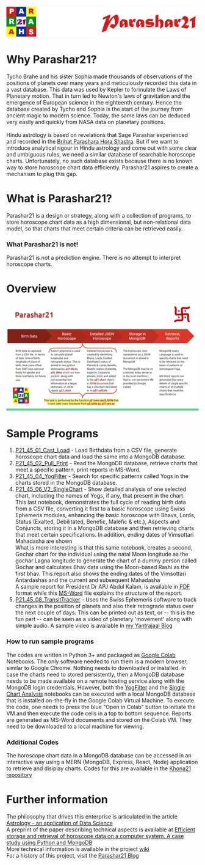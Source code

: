 ![parashar21 banner](/images/p21-header-003.png)<br>
# Why Parashar21?
Tycho Brahe and his sister Sophia made thousands of observations of the positions of planets over many years and meticulously recorded this data in a vast database. This data was used by Kepler to formulate the Laws of Planetary motion. That in turn led to Newton's laws of gravitation and the emergence of European science in the eighteenth century. Hence the database created by Tycho and Sophia is the start of the journey from ancient magic to modern science.  Today, the same laws can be deduced very easily and quickly from NASA data on planetary positions. <br> <br> Hindu astrology is based on revelations that Sage Parashar experienced and recorded in the [Brihat Parashara Hora Shastra](https://en.wikipedia.org/wiki/Brihat_Parashara_Hora_Shastra). But if we want to introduce analytical rigour in Hindu astrology and come out with some clear and umbiguous rules,  we need a similar database of searchable horoscope charts. Unfortunately, no such database exists because there is no known way to store horoscope chart data efficiently. Parashar21 aspires to create a mechanism to plug this gap.
# What is Parashar21?
Parashar21 is a design or strategy, along with a collection of programs, to store horoscope chart data as a high dimensional, but non-relational data model, so that charts that meet certain criteria can be retrieved easily. 

### What Parashar21 is not!
Parashar21 is not a prediction engine. There is no attempt to interpret horoscope charts. 
# Overview
![workflow](/images/Workflow.png)<br>
# Sample Programs
1. [P21_45_01_Cast_Load](https://github.com/prithwis/parashar21/blob/main/P21_45_01_Cast_Load.ipynb) - Load Birthdata from a CSV file, generate horoscope chart data and load the same into a MongoDB database.  
2. [P21_45_02_Pull_Print](https://github.com/prithwis/parashar21/blob/main/P21_45_02_Pull_Print.ipynb) - Read the MongoDB database, retrieve charts that meet a specific pattern, print reports in MS-Word.  
3. [P21_45_04_YogFilter](https://github.com/prithwis/parashar21/blob/main/P21_45_04_YogFilter.ipynb) - Search for specific patterns called Yogs  in the charts stored in the MongoDB database.
4. [P21_45_06_V2_SingleChart](https://github.com/prithwis/parashar21/blob/main/P21_45_06_V2_SingleChart.ipynb)   - Show detailed analysis of one selected chart, including the names of Yogs, if any, that present in the chart. <br>
This last notebook, demonstrates the full cycle of reading birth data from a CSV file, converting it first to a basic horoscope using Swiss Ephemeris modules, enhancing the basic horoscope with Bhavs, Lords, Status (Exalted, Debilitated, Benefic, Malefic & etc.), Aspects and Conjuncts, storing it in a MongoDB database and then retrieving charts that meet certain specifications. In addition, ending dates of Vimsottari Mahadasha are shown<br> 
What is more interesting is that this same notebook, creates a second, Gochar chart for the individual using the natal Moon longitude as the gochar Lagna longitude to generate the chart of a dummy person called Gochar and calculates Bhav data using the Moon-based Rashi as the first bhav. This report also shows the ending dates of the Vimsottari Antardashas and the current and subsequent Mahadasha <br>
A sample report for President Dr APJ Abdul Kalam, is available in [PDF](https://github.com/prithwis/parashar21/blob/main/Sample%20Reports%202/p21_APJAbdulKa_Ras_B_100918.pdf) format while this [MS-Word](https://github.com/prithwis/parashar21/blob/main/Sample%20Reports%202/p21_APJAbdulKa_Ras_B_100918.doc) file explains the structure of the report.<br> 
5. [P21_45_08_TransitTracker](https://github.com/prithwis/parashar21/blob/main/P21_45_08_TransitTracker.ipynb) - Uses the Swiss Ephemeris software to track changes in the position of planets and also their retrograde status over the next couple of days. This can be printed out as text, or -- this is the fun part -- can be seen as a video of planetary 'movement' along with simple audio. A sample video is available in [my Yantrajaal Blog](http://blog.yantrajaal.com/2022/10/the-transit-tracker.html)
### How to run sample programs
The codes are written in Python 3+ and packaged as [Google Colab](https://www.google.com/search?q=what+is+google+colab) Notebooks. The only software needed to run them is a modern browser, similar to Google Chrome. Nothing needs to downloaded or installed. In case the charts need to stored persistently, then a MongoDB database needs to be made available on a remote hosting service along with the MongoDB login credentials. However, both the [YogFilter](https://github.com/prithwis/parashar21/blob/main/P21_45_04_YogFilter.ipynb) and the [Single Chart Analysis](https://github.com/prithwis/parashar21/blob/main/P21_45_06_SingleChart_Details.ipynb) notebooks can be executed with a local MongoDB database that is installed on-the-fly in the Google Colab Virtual Machine. To execute the code, one needs to press the blue "Open in Colab" button to initiate the VM and then execute the code cells in a top to bottom sequence. Reports are generated as MS-Word documents and stored on the Colab VM. They need to be downloaded to a local machine for viewing.
### Additional Codes
The horoscope chart data in a MongoDB database can be accessed in an interactive way using a MERN (MongoDB, Express, React, Node) application to retrieve and disiplay charts. Codes for this are available in the [Khona21 repository](https://github.com/prithwis/khona21)
# Further information
The philosophy that drives this enterprise is articulated in the article [Astrology - an application of Data Science](https://www.linkedin.com/pulse/astrology-an-application-data-science-prithwis-mukerjee/) <br>
A preprint of the paper describing technical aspects is available at [Efficient storage and retrieval of horoscope data on a computer system. A case study using Python and MongoDB](https://www.researchgate.net/publication/358191949_Efficient_storage_and_retrieval_of_horoscope_data_on_a_computer_system_A_case_study_using_Python_and_MongoDB?channel=doi&linkId=61f47fec007fb50447205dcd&showFulltext=true)<br>
More technical information is available in the project [wiki](https://github.com/prithwis/parashar21/wiki) <br>
For a history of this project, visit the [Parashar21 Blog](https://parashar21.blogspot.com/) <br> 
